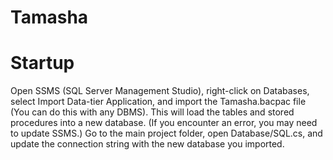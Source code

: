 # Tamasha

# Startup
Open SSMS (SQL Server Management Studio), right-click on Databases, select Import Data-tier Application, and import the Tamasha.bacpac file (You can do this with any DBMS). This will load the tables and stored procedures into a new database. (If you encounter an error, you may need to update SSMS.)
Go to the main project folder, open Database/SQL.cs, and update the connection string with the new database you imported.
